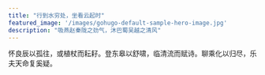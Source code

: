 ```yaml
---
title: "行到水穷处，坐看云起时"
featured_image: '/images/gohugo-default-sample-hero-image.jpg'
description: "吸燕赵秦陇之劲气，沐巴蜀吴越之清风"
---
```

怀良辰以孤往，或植杖而耘耔。登东皋以舒啸，临清流而赋诗。聊乘化以归尽，乐夫天命复奚疑。
